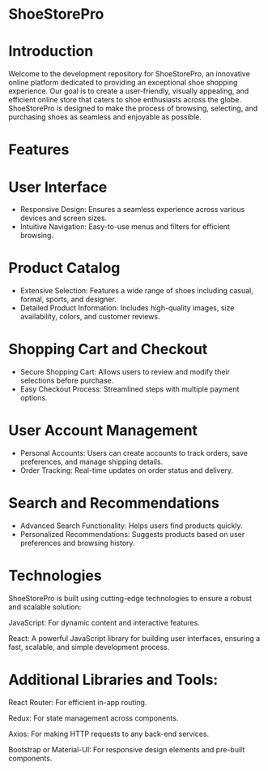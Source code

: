 # ShoeStorePro

# Introduction
Welcome to the development repository for ShoeStorePro, an innovative online platform dedicated to providing an exceptional shoe shopping experience. Our goal is to create a user-friendly, visually appealing, and efficient online store that caters to shoe enthusiasts across the globe. ShoeStorePro is designed to make the process of browsing, selecting, and purchasing shoes as seamless and enjoyable as possible.

# Features
 # User Interface
 - Responsive Design: Ensures a seamless experience across various devices and screen sizes.
 - Intuitive Navigation: Easy-to-use menus and filters for efficient browsing.
 # Product Catalog
 - Extensive Selection: Features a wide range of shoes including casual, formal, sports, and designer.
 - Detailed Product Information: Includes high-quality images, size availability, colors, and customer reviews.
 # Shopping Cart and Checkout
 - Secure Shopping Cart: Allows users to review and modify their selections before purchase.
 - Easy Checkout Process: Streamlined steps with multiple payment options.
 # User Account Management
 - Personal Accounts: Users can create accounts to track orders, save preferences, and manage shipping details.
 - Order Tracking: Real-time updates on order status and delivery.
 # Search and Recommendations
 - Advanced Search Functionality: Helps users find products quickly.
 - Personalized Recommendations: Suggests products based on user preferences and browsing history.

# Technologies
ShoeStorePro is built using cutting-edge technologies to ensure a robust and scalable solution:

JavaScript: For dynamic content and interactive features.

React: A powerful JavaScript library for building user interfaces, ensuring a fast, scalable, and simple development process.

# Additional Libraries and Tools:
React Router: For efficient in-app routing.

Redux: For state management across components.

Axios: For making HTTP requests to any back-end services.

Bootstrap or Material-UI: For responsive design elements and pre-built components.
